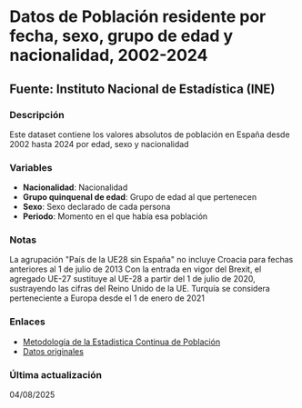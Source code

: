 
# Datos de Población residente por fecha, sexo, grupo de edad y nacionalidad, 2002-2024

## Fuente: Instituto Nacional de Estadística (INE)

### Descripción

Este dataset contiene los valores absolutos de población en España desde 2002 hasta 2024 por edad, sexo y nacionalidad

### Variables

- **Nacionalidad**: Nacionalidad
- **Grupo quinquenal de edad**: Grupo de edad al que pertenecen
- **Sexo**: Sexo declarado de cada persona
- **Periodo**: Momento en el que había esa población

### Notas

La agrupación "País de la UE28 sin España" no incluye Croacia para fechas anteriores al 1 de julio de 2013
Con la entrada en vigor del Brexit, el agregado UE-27 sustituye al UE-28 a partir del 1 de julio de 2020, sustrayendo las cifras del Reino Unido de la UE.
Turquía se considera perteneciente a Europa desde el 1 de enero de 2021

### Enlaces

- [Metodología de la Estadistica Continua de Población](https://ine.es/dynt3/metadatos/es/RespuestaDatos.htm?oe=30282)
- [Datos originales](https://ine.es/jaxiT3/Tabla.htm?t=56936)

### Última actualización

04/08/2025
